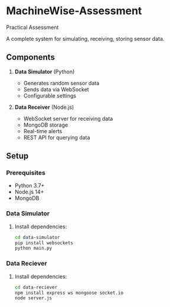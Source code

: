 # MachineWise-Assessment

Practical Assessment

A complete system for simulating, receiving, storing sensor data.

## Components

1. **Data Simulator** (Python)

   - Generates random sensor data
   - Sends data via WebSocket
   - Configurable settings

2. **Data Receiver** (Node.js)
   - WebSocket server for receiving data
   - MongoDB storage
   - Real-time alerts
   - REST API for querying data

## Setup

### Prerequisites

- Python 3.7+
- Node.js 14+
- MongoDB

### Data Simulator

1. Install dependencies:
   ```bash
   cd data-simulator
   pip install websockets
   python main.py
   ```

### Data Reciever

1. Install dependencies:
   ```bash
   cd data-reciever
   npm install express ws mongoose socket.io
   node server.js
   ```
